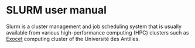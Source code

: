 # SLURM user manual
Slurm is a cluster management and job scheduling system that is usually available from various high-performance computing (HPC) clusters such as [Exocet](http://calamar.univ-ag.fr/c3i/exocet.html) computing cluster of the Université des Antilles.

